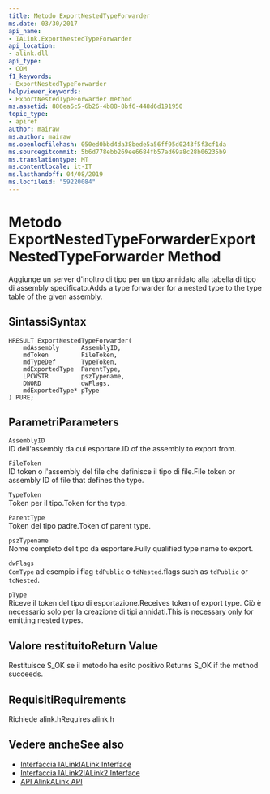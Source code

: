 ```yaml
---
title: Metodo ExportNestedTypeForwarder
ms.date: 03/30/2017
api_name:
- IALink.ExportNestedTypeForwarder
api_location:
- alink.dll
api_type:
- COM
f1_keywords:
- ExportNestedTypeForwarder
helpviewer_keywords:
- ExportNestedTypeForwarder method
ms.assetid: 886ea6c5-6b26-4b88-8bf6-448d6d191950
topic_type:
- apiref
author: mairaw
ms.author: mairaw
ms.openlocfilehash: 050ed0bbd4da38bede5a56ff95d0243f5f3cf1da
ms.sourcegitcommit: 5b6d778ebb269ee6684fb57ad69a8c28b06235b9
ms.translationtype: MT
ms.contentlocale: it-IT
ms.lasthandoff: 04/08/2019
ms.locfileid: "59220084"
---
```

# <a name="exportnestedtypeforwarder-method"></a><span data-ttu-id="dfd7e-102">Metodo ExportNestedTypeForwarder</span><span class="sxs-lookup"><span data-stu-id="dfd7e-102">ExportNestedTypeForwarder Method</span></span>
<span data-ttu-id="dfd7e-103">Aggiunge un server d'inoltro di tipo per un tipo annidato alla tabella di tipo di assembly specificato.</span><span class="sxs-lookup"><span data-stu-id="dfd7e-103">Adds a type forwarder for a nested type to the type table of the given assembly.</span></span>  
  
## <a name="syntax"></a><span data-ttu-id="dfd7e-104">Sintassi</span><span class="sxs-lookup"><span data-stu-id="dfd7e-104">Syntax</span></span>  
  
```  
HRESULT ExportNestedTypeForwarder(  
    mdAssembly      AssemblyID,  
    mdToken         FileToken,  
    mdTypeDef       TypeToken,  
    mdExportedType  ParentType,  
    LPCWSTR         pszTypename,  
    DWORD           dwFlags,  
    mdExportedType* pType  
) PURE;  
```  
  
## <a name="parameters"></a><span data-ttu-id="dfd7e-105">Parametri</span><span class="sxs-lookup"><span data-stu-id="dfd7e-105">Parameters</span></span>  
 `AssemblyID`  
 <span data-ttu-id="dfd7e-106">ID dell'assembly da cui esportare.</span><span class="sxs-lookup"><span data-stu-id="dfd7e-106">ID of the assembly to export from.</span></span>  
  
 `FileToken`  
 <span data-ttu-id="dfd7e-107">ID token o l'assembly del file che definisce il tipo di file.</span><span class="sxs-lookup"><span data-stu-id="dfd7e-107">File token or assembly ID of file that defines the type.</span></span>  
  
 `TypeToken`  
 <span data-ttu-id="dfd7e-108">Token per il tipo.</span><span class="sxs-lookup"><span data-stu-id="dfd7e-108">Token for the type.</span></span>  
  
 `ParentType`  
 <span data-ttu-id="dfd7e-109">Token del tipo padre.</span><span class="sxs-lookup"><span data-stu-id="dfd7e-109">Token of parent type.</span></span>  
  
 `pszTypename`  
 <span data-ttu-id="dfd7e-110">Nome completo del tipo da esportare.</span><span class="sxs-lookup"><span data-stu-id="dfd7e-110">Fully qualified type name to export.</span></span>  
  
 `dwFlags`  
 `ComType` <span data-ttu-id="dfd7e-111">ad esempio i flag `tdPublic` o `tdNested`.</span><span class="sxs-lookup"><span data-stu-id="dfd7e-111">flags such as `tdPublic` or `tdNested`.</span></span>  
  
 `pType`  
 <span data-ttu-id="dfd7e-112">Riceve il token del tipo di esportazione.</span><span class="sxs-lookup"><span data-stu-id="dfd7e-112">Receives token of export type.</span></span> <span data-ttu-id="dfd7e-113">Ciò è necessario solo per la creazione di tipi annidati.</span><span class="sxs-lookup"><span data-stu-id="dfd7e-113">This is necessary only for emitting nested types.</span></span>  
  
## <a name="return-value"></a><span data-ttu-id="dfd7e-114">Valore restituito</span><span class="sxs-lookup"><span data-stu-id="dfd7e-114">Return Value</span></span>  
 <span data-ttu-id="dfd7e-115">Restituisce S_OK se il metodo ha esito positivo.</span><span class="sxs-lookup"><span data-stu-id="dfd7e-115">Returns S_OK if the method succeeds.</span></span>  
  
## <a name="requirements"></a><span data-ttu-id="dfd7e-116">Requisiti</span><span class="sxs-lookup"><span data-stu-id="dfd7e-116">Requirements</span></span>  
 <span data-ttu-id="dfd7e-117">Richiede alink.h</span><span class="sxs-lookup"><span data-stu-id="dfd7e-117">Requires alink.h</span></span>  
  
## <a name="see-also"></a><span data-ttu-id="dfd7e-118">Vedere anche</span><span class="sxs-lookup"><span data-stu-id="dfd7e-118">See also</span></span>

- [<span data-ttu-id="dfd7e-119">Interfaccia IALink</span><span class="sxs-lookup"><span data-stu-id="dfd7e-119">IALink Interface</span></span>](../../../../docs/framework/unmanaged-api/alink/ialink-interface.md)
- [<span data-ttu-id="dfd7e-120">Interfaccia IALink2</span><span class="sxs-lookup"><span data-stu-id="dfd7e-120">IALink2 Interface</span></span>](../../../../docs/framework/unmanaged-api/alink/ialink2-interface.md)
- [<span data-ttu-id="dfd7e-121">API Alink</span><span class="sxs-lookup"><span data-stu-id="dfd7e-121">ALink API</span></span>](../../../../docs/framework/unmanaged-api/alink/index.md)
